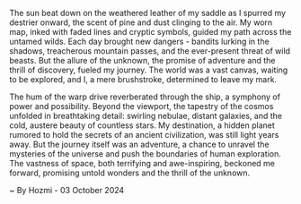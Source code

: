 
The sun beat down on the weathered leather of my saddle as I spurred my destrier onward, the scent of pine and dust clinging to the air. My worn map, inked with faded lines and cryptic symbols, guided my path across the untamed wilds. Each day brought new dangers - bandits lurking in the shadows, treacherous mountain passes, and the ever-present threat of wild beasts. But the allure of the unknown, the promise of adventure and the thrill of discovery, fueled my journey. The world was a vast canvas, waiting to be explored, and I, a mere brushstroke, determined to leave my mark.

The hum of the warp drive reverberated through the ship, a symphony of power and possibility. Beyond the viewport, the tapestry of the cosmos unfolded in breathtaking detail: swirling nebulae, distant galaxies, and the cold, austere beauty of countless stars. My destination, a hidden planet rumored to hold the secrets of an ancient civilization, was still light years away. But the journey itself was an adventure, a chance to unravel the mysteries of the universe and push the boundaries of human exploration. The vastness of space, both terrifying and awe-inspiring, beckoned me forward, promising untold wonders and the thrill of the unknown. 

~ By Hozmi - 03 October 2024

